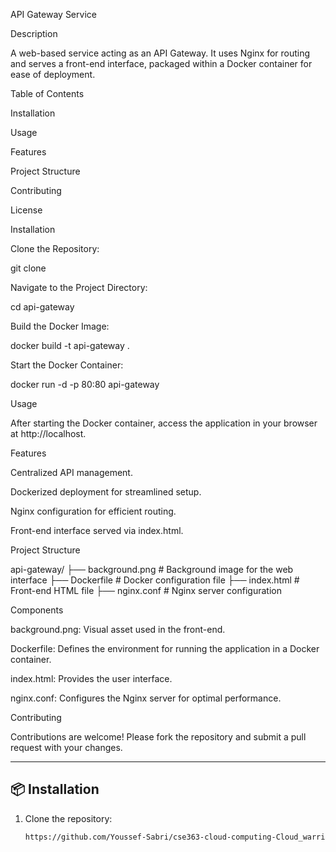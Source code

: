 API Gateway Service

Description

A web-based service acting as an API Gateway. It uses Nginx for routing and serves a front-end interface, packaged within a Docker container for ease of deployment.

Table of Contents

Installation

Usage

Features

Project Structure

Contributing

License

Installation

Clone the Repository:

git clone <repository-url>

Navigate to the Project Directory:

cd api-gateway

Build the Docker Image:

docker build -t api-gateway .

Start the Docker Container:

docker run -d -p 80:80 api-gateway

Usage

After starting the Docker container, access the application in your browser at http://localhost.

Features

Centralized API management.

Dockerized deployment for streamlined setup.

Nginx configuration for efficient routing.

Front-end interface served via index.html.

Project Structure

api-gateway/
├── background.png   # Background image for the web interface
├── Dockerfile       # Docker configuration file
├── index.html       # Front-end HTML file
├── nginx.conf       # Nginx server configuration

Components

background.png: Visual asset used in the front-end.

Dockerfile: Defines the environment for running the application in a Docker container.

index.html: Provides the user interface.

nginx.conf: Configures the Nginx server for optimal performance.

Contributing

Contributions are welcome! Please fork the repository and submit a pull request with your changes.

---

## 📦 Installation
1. Clone the repository:
   ```bash
   https://github.com/Youssef-Sabri/cse363-cloud-computing-Cloud_warriors-Multi-Lang-Microservices/tree/main/api-gateway
  

